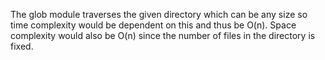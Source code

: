 The glob module traverses the given directory which can be any size so time complexity would be dependent on this and thus be O(n).
Space complexity would also be O(n) since the number of files in the directory is fixed.